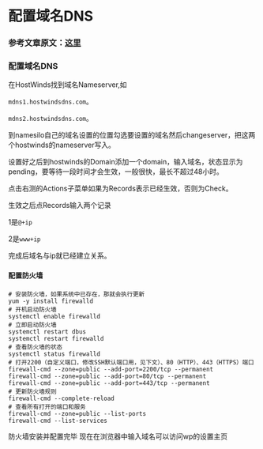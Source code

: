 # 配置域名DNS

<!--more-->

### 参考文章原文：[这里](https://www.10besty.com/how-to-start-a-wordpress-website-on-vps/)
### 配置域名DNS

在HostWinds找到域名Nameserver,如

`mdns1.hostwindsdns.com`。

`mdns2.hostwindsdns.com`。

到namesilo自己的域名设置的位置勾选要设置的域名然后changeserver，把这两个hostwinds的nameserver写入。

设置好之后到hostwinds的Domain添加一个domain，输入域名，状态显示为pending，要等待一段时间才会生效，一般很快，最长不超过48小时。

点击右测的Actions子菜单如果为Records表示已经生效，否则为Check。

生效之后点Records输入两个记录

1是`@+ip`

2是`www+ip`

完成后域名与ip就已经建立关系。

#### 配置防火墙

    # 安装防火墙，如果系统中已存在，那就会执行更新
    yum -y install firewalld
    # 开机启动防火墙
    systemctl enable firewalld
    # 立即启动防火墙
    systemctl restart dbus
    systemctl restart firewalld
    # 查看防火墙的状态
    systemctl status firewalld
    # 打开2200（自定义端口，修改SSH默认端口用，见下文）、80（HTTP）、443（HTTPS）端口
    firewall-cmd --zone=public --add-port=2200/tcp --permanent
    firewall-cmd --zone=public --add-port=80/tcp --permanent
    firewall-cmd --zone=public --add-port=443/tcp --permanent
    # 更新防火墙规则
    firewall-cmd --complete-reload
    # 查看所有打开的端口和服务
    firewall-cmd --zone=public --list-ports
    firewall-cmd --list-services
防火墙安装并配置完毕
现在在浏览器中输入域名可以访问wp的设置主页




